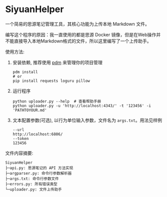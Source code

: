 # SiyuanHelper

一个简易的思源笔记管理工具，其核心功能为上传本地 Markdown 文件。

编写这个程序的原因：我一直使用的都是思源 Docker 镜像，但是在Web操作并不能直接导入本地Markdown格式的文件，所以这里编写了一个上传助手。


使用方法:
1. 安装依赖, 推荐使用 [pdm](https://github.com/pdm-project/pdm) 来管理你的项目管理
    ```shell
    pdm install
    # or
    pip install requests loguru pillow
    ```
2. 运行程序
    ```shell
    python uploader.py --help  # 查看帮助手册
    python uploader.py -u 'http://localhost:4343/' -t '123456' -i 'PATHTOYOUR.md'
    ```
3. 文本配置参数(可选), 以行为单位输入参数，文件名为 `args.txt`。用法见样例
    ```
    --url
    http://localhost:6806/
    --token
    123456
    ```


文件内容摘要:
```
SiyuanHelper
├─api.py: 思源笔记的 API 方法实现
├─argparser.py: 命令行参数解析器
├─args.txt: 命令行参数文件
├─errors.py: 所有错误类型
└─uploader.py: 文件上传助手
```